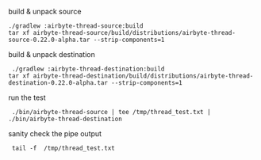 build & unpack source
```
./gradlew :airbyte-thread-source:build
tar xf airbyte-thread-source/build/distributions/airbyte-thread-source-0.22.0-alpha.tar --strip-components=1
```

build & unpack destination
```
 ./gradlew :airbyte-thread-destination:build
tar xf airbyte-thread-destination/build/distributions/airbyte-thread-destination-0.22.0-alpha.tar --strip-components=1
```

run the test
```
 ./bin/airbyte-thread-source | tee /tmp/thread_test.txt | ./bin/airbyte-thread-destination
```

sanity check the pipe output
```
 tail -f  /tmp/thread_test.txt
```